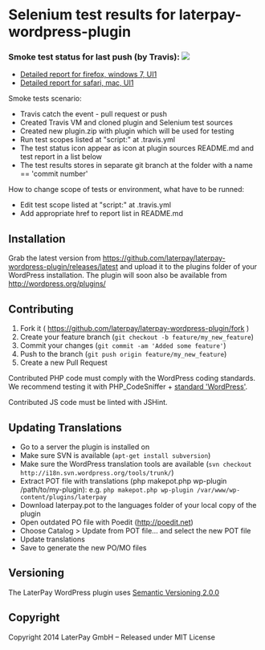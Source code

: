 Selenium test results for laterpay-wordpress-plugin
=========================
<h3>Smoke test status for last push (by Travis): <img src='https://api.travis-ci.org/AlexandrTsumarov-ScienceSoft/tests.svg'></h3>
<ul>
<li><a target=_blank href='http://htmlpreview.github.io/?https://raw.githubusercontent.com/AlexandrTsumarov-ScienceSoft/reports/master/current/firefox_win/report.html'>Detailed report for firefox, windows 7, UI1</a></li>
<li><a target=_blank href='http://htmlpreview.github.io/?https://raw.githubusercontent.com/AlexandrTsumarov-ScienceSoft/reports/master/current/safari_mac/report.html'>Detailed report for safari, mac, UI1</a></li>
</ul>

Smoke tests scenario:
* Travis catch the event - pull request or push
* Created Travis VM and cloned plugin and Selenium test sources
* Created new plugin.zip with plugin which will be used for testing
* Run test scopes listed at "script:" at .travis.yml
* The test status icon appear as icon at plugin sources README.md and test report in a list below
* The test results stores in separate git branch at the folder with a name == 'commit number'

How to change scope of tests or environment, what have to be runned:
* Edit test scope listed at "script:" at .travis.yml
* Add appropriate href to report list in README.md

## Installation

Grab the latest version from https://github.com/laterpay/laterpay-wordpress-plugin/releases/latest and upload it
to the plugins folder of your WordPress installation.
The plugin will soon also be available from http://wordpress.org/plugins/


## Contributing

1. Fork it ( https://github.com/laterpay/laterpay-wordpress-plugin/fork )
2. Create your feature branch (`git checkout -b feature/my_new_feature`)
3. Commit your changes (`git commit -am 'Added some feature'`)
4. Push to the branch (`git push origin feature/my_new_feature`)
5. Create a new Pull Request

Contributed PHP code must comply with the WordPress coding standards. We recommend testing it with PHP_CodeSniffer + [standard 'WordPress'](https://github.com/WordPress-Coding-Standards/WordPress-Coding-Standards). 

Contributed JS code must be linted with JSHint.


## Updating Translations

* Go to a server the plugin is installed on
* Make sure SVN is available (`apt-get install subversion`)
* Make sure the WordPress translation tools are available (`svn checkout http://i18n.svn.wordpress.org/tools/trunk/`)
* Extract POT file with translations (php makepot.php wp-plugin /path/to/my-plugin): e.g. `php makepot.php wp-plugin /var/www/wp-content/plugins/laterpay`
* Download laterpay.pot to the languages folder of your local copy of the plugin
* Open outdated PO file with Poedit (http://poedit.net)
* Choose Catalog > Update from POT file… and select the new POT file
* Update translations
* Save to generate the new PO/MO files


## Versioning

The LaterPay WordPress plugin uses [Semantic Versioning 2.0.0](http://semver.org)


## Copyright

Copyright 2014 LaterPay GmbH – Released under MIT License
